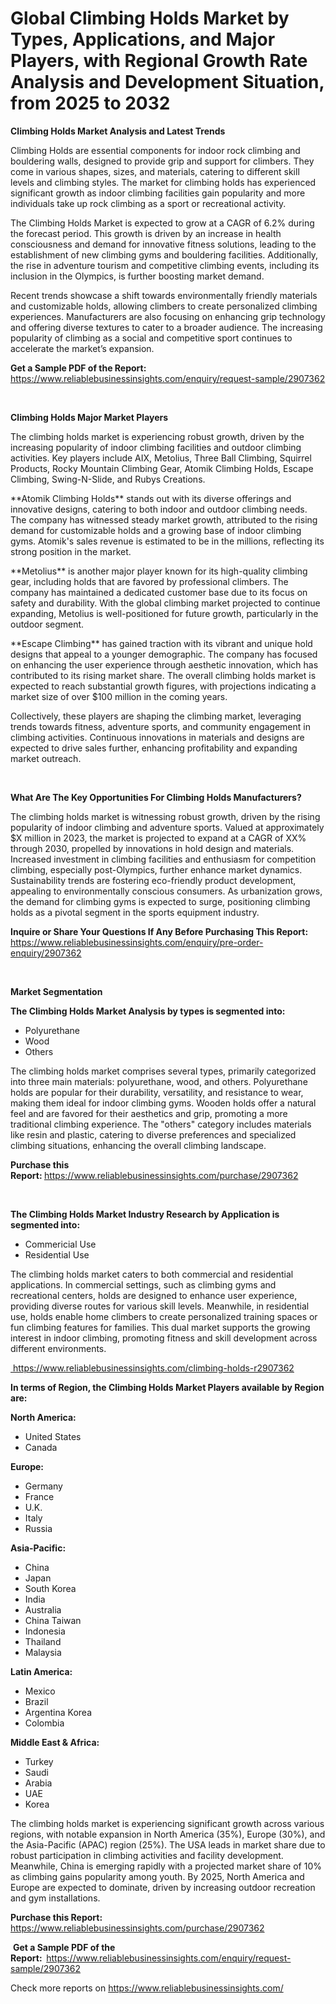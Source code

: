 <p><h1>Global Climbing Holds Market by Types, Applications, and Major Players, with Regional Growth Rate Analysis and Development Situation, from 2025 to 2032</h1></p><p><strong>Climbing Holds Market Analysis and Latest Trends</strong></p>
<p><p>Climbing Holds are essential components for indoor rock climbing and bouldering walls, designed to provide grip and support for climbers. They come in various shapes, sizes, and materials, catering to different skill levels and climbing styles. The market for climbing holds has experienced significant growth as indoor climbing facilities gain popularity and more individuals take up rock climbing as a sport or recreational activity.</p><p>The Climbing Holds Market is expected to grow at a CAGR of 6.2% during the forecast period. This growth is driven by an increase in health consciousness and demand for innovative fitness solutions, leading to the establishment of new climbing gyms and bouldering facilities. Additionally, the rise in adventure tourism and competitive climbing events, including its inclusion in the Olympics, is further boosting market demand. </p><p>Recent trends showcase a shift towards environmentally friendly materials and customizable holds, allowing climbers to create personalized climbing experiences. Manufacturers are also focusing on enhancing grip technology and offering diverse textures to cater to a broader audience. The increasing popularity of climbing as a social and competitive sport continues to accelerate the market’s expansion.</p></p>
<p><strong>Get a Sample PDF of the Report:&nbsp;</strong> <a href="https://www.reliablebusinessinsights.com/enquiry/request-sample/2907362?utm_campaign=2190&utm_medium=2&utm_source=Github&utm_content=ia&utm_term=12032025&utm_id=climbing-holds">https://www.reliablebusinessinsights.com/enquiry/request-sample/2907362</a></p>
<p>&nbsp;</p>
<p><strong>Climbing Holds Major Market Players</strong></p>
<p><p>The climbing holds market is experiencing robust growth, driven by the increasing popularity of indoor climbing facilities and outdoor climbing activities. Key players include AIX, Metolius, Three Ball Climbing, Squirrel Products, Rocky Mountain Climbing Gear, Atomik Climbing Holds, Escape Climbing, Swing-N-Slide, and Rubys Creations.</p><p>**Atomik Climbing Holds** stands out with its diverse offerings and innovative designs, catering to both indoor and outdoor climbing needs. The company has witnessed steady market growth, attributed to the rising demand for customizable holds and a growing base of indoor climbing gyms. Atomik's sales revenue is estimated to be in the millions, reflecting its strong position in the market.</p><p>**Metolius** is another major player known for its high-quality climbing gear, including holds that are favored by professional climbers. The company has maintained a dedicated customer base due to its focus on safety and durability. With the global climbing market projected to continue expanding, Metolius is well-positioned for future growth, particularly in the outdoor segment.</p><p>**Escape Climbing** has gained traction with its vibrant and unique hold designs that appeal to a younger demographic. The company has focused on enhancing the user experience through aesthetic innovation, which has contributed to its rising market share. The overall climbing holds market is expected to reach substantial growth figures, with projections indicating a market size of over $100 million in the coming years.</p><p>Collectively, these players are shaping the climbing market, leveraging trends towards fitness, adventure sports, and community engagement in climbing activities. Continuous innovations in materials and designs are expected to drive sales further, enhancing profitability and expanding market outreach.</p></p>
<p>&nbsp;</p>
<p><strong>What Are The Key Opportunities For Climbing Holds Manufacturers?</strong></p>
<p><p>The climbing holds market is witnessing robust growth, driven by the rising popularity of indoor climbing and adventure sports. Valued at approximately $X million in 2023, the market is projected to expand at a CAGR of XX% through 2030, propelled by innovations in hold design and materials. Increased investment in climbing facilities and enthusiasm for competition climbing, especially post-Olympics, further enhance market dynamics. Sustainability trends are fostering eco-friendly product development, appealing to environmentally conscious consumers. As urbanization grows, the demand for climbing gyms is expected to surge, positioning climbing holds as a pivotal segment in the sports equipment industry.</p></p>
<p><strong>Inquire or Share Your Questions If Any Before Purchasing This Report:</strong> <a href="https://www.reliablebusinessinsights.com/enquiry/pre-order-enquiry/2907362?utm_campaign=2190&utm_medium=2&utm_source=Github&utm_content=ia&utm_term=12032025&utm_id=climbing-holds">https://www.reliablebusinessinsights.com/enquiry/pre-order-enquiry/2907362</a></p>
<p>&nbsp;</p>
<p><strong>Market Segmentation</strong></p>
<p><strong>The Climbing Holds Market Analysis by types is segmented into:</strong></p>
<p><ul><li>Polyurethane</li><li>Wood</li><li>Others</li></ul></p>
<p><p>The climbing holds market comprises several types, primarily categorized into three main materials: polyurethane, wood, and others. Polyurethane holds are popular for their durability, versatility, and resistance to wear, making them ideal for indoor climbing gyms. Wooden holds offer a natural feel and are favored for their aesthetics and grip, promoting a more traditional climbing experience. The "others" category includes materials like resin and plastic, catering to diverse preferences and specialized climbing situations, enhancing the overall climbing landscape.</p></p>
<p><strong>Purchase this Report:&nbsp;</strong><a href="https://www.reliablebusinessinsights.com/purchase/2907362?utm_campaign=2190&utm_medium=2&utm_source=Github&utm_content=ia&utm_term=12032025&utm_id=climbing-holds">https://www.reliablebusinessinsights.com/purchase/2907362</a></p>
<p>&nbsp;</p>
<p><strong>The Climbing Holds Market Industry Research by Application is segmented into:</strong></p>
<p><ul><li>Commericial Use</li><li>Residential Use</li></ul></p>
<p><p>The climbing holds market caters to both commercial and residential applications. In commercial settings, such as climbing gyms and recreational centers, holds are designed to enhance user experience, providing diverse routes for various skill levels. Meanwhile, in residential use, holds enable home climbers to create personalized training spaces or fun climbing features for families. This dual market supports the growing interest in indoor climbing, promoting fitness and skill development across different environments.</p></p>
<p><a href="https://www.reliablebusinessinsights.com/climbing-holds-r2907362?utm_campaign=2190&utm_medium=2&utm_source=Github&utm_content=ia&utm_term=12032025&utm_id=climbing-holds">&nbsp;https://www.reliablebusinessinsights.com/climbing-holds-r2907362</a></p>
<p><strong>In terms of Region, the Climbing Holds Market Players available by Region are:</strong></p>
<p>
    <p> <strong> North America: </strong>
        <ul>
            <li>United States</li>
            <li>Canada</li>
        </ul>
        </p> 
    <p> <strong> Europe: </strong>
        <ul>
            <li>Germany</li>
            <li>France</li>
            <li>U.K.</li>
            <li>Italy</li>
            <li>Russia</li>
        </ul>
        </p> 
    <p> <strong> Asia-Pacific: </strong>
        <ul>
            <li>China</li>
            <li>Japan</li>
            <li>South Korea</li>
            <li>India</li>
            <li>Australia</li>
            <li>China Taiwan</li>
            <li>Indonesia</li>
            <li>Thailand</li>
            <li>Malaysia</li>
        </ul>
        </p> 
    <p> <strong> Latin America: </strong>
        <ul>
            <li>Mexico</li>
            <li>Brazil</li>
            <li>Argentina Korea</li>
            <li>Colombia</li>
        </ul>
        </p> 
    <p> <strong> Middle East & Africa: </strong>
        <ul>
            <li>Turkey</li>
            <li>Saudi</li>
            <li>Arabia</li>
            <li>UAE</li>
            <li>Korea</li>
        </ul>
    </p>
    </p>
<p><p>The climbing holds market is experiencing significant growth across various regions, with notable expansion in North America (35%), Europe (30%), and the Asia-Pacific (APAC) region (25%). The USA leads in market share due to robust participation in climbing activities and facility development. Meanwhile, China is emerging rapidly with a projected market share of 10% as climbing gains popularity among youth. By 2025, North America and Europe are expected to dominate, driven by increasing outdoor recreation and gym installations.</p></p>
<p><strong>Purchase this Report: </strong><a href="https://www.reliablebusinessinsights.com/purchase/2907362?utm_campaign=2190&utm_medium=2&utm_source=Github&utm_content=ia&utm_term=12032025&utm_id=climbing-holds">https://www.reliablebusinessinsights.com/purchase/2907362</a></p>
<p>&nbsp;<strong>Get a Sample PDF of the Report:&nbsp;&nbsp;</strong><a href="https://www.reliablebusinessinsights.com/enquiry/request-sample/2907362?utm_campaign=2190&utm_medium=2&utm_source=Github&utm_content=ia&utm_term=12032025&utm_id=climbing-holds">https://www.reliablebusinessinsights.com/enquiry/request-sample/2907362</a></p>
<p><strong></strong></p>
<p>Check more reports on <a href="https://www.reliablebusinessinsights.com/?utm_campaign=2190&utm_medium=2&utm_source=Github&utm_content=ia&utm_term=12032025&utm_id=climbing-holds">https://www.reliablebusinessinsights.com/</a></p>
